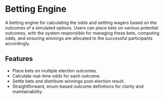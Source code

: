 # Betting Engine

A betting engine for calculating the odds and settling wagers based on the outcomes of a simulated options. Users can place bets on various potential outcomes, with the system responsible for managing these bets, computing odds, and ensuring winnings are allocated to the successful participants accordingly.

## Features

- Place bets on multiple election outcomes.
- Calculate real-time odds for each outcome.
- Settle bets and distribute winnings post-election result.
- Straightforward, enum-based outcome definitions for clarity and maintainability.

